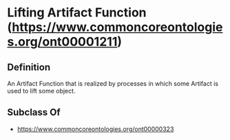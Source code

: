 # Lifting Artifact Function (https://www.commoncoreontologies.org/ont00001211)

## Definition
An Artifact Function that is realized by processes in which some Artifact is used to lift some object.

## Subclass Of
- https://www.commoncoreontologies.org/ont00000323

